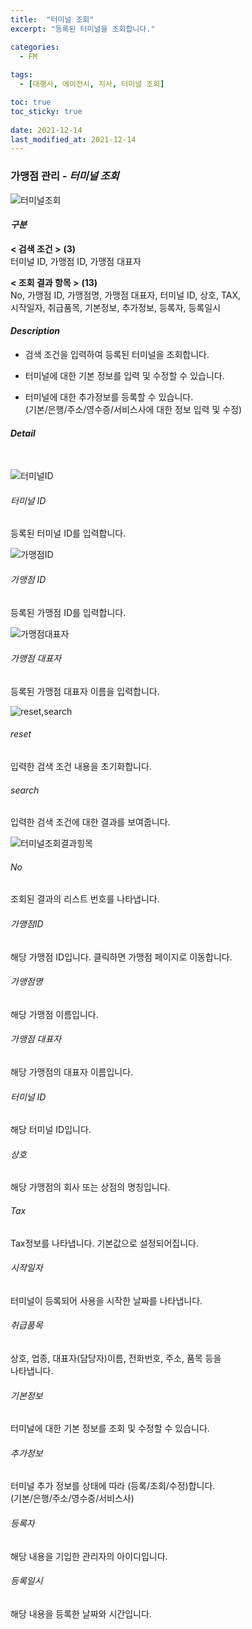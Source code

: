```yaml
---
title:  "터미널 조회"
excerpt: "등록된 터미널을 조회합니다."

categories:
  - FM
  
tags:
  - [대행사, 에이전시, 지사, 터미널 조회]

toc: true
toc_sticky: true
 
date: 2021-12-14
last_modified_at: 2021-12-14
---
```

### 가맹점 관리 - *터미널 조회*
![터미널조회](https://user-images.githubusercontent.com/95394003/145934413-49b390a0-b38a-4de7-b48b-c9ed85cdd859.jpeg)

#### *구분* <br>
**< 검색 조건 >** **(3)**
<br>터미널 ID, 가맹점 ID, 가맹점 대표자

**< 조회 결과 항목 >** **(13)**
<br>No, 가맹점 ID, 가맹점명, 가맹점 대표자, 터미널 ID, 상호, TAX,<br> 시작일자, 취급품목, 기본정보, 추가정보, 등록자, 등록일시

#### *Description*
- 검색 조건을 입력하여 등록된 터미널을 조회합니다.<br>

- 터미널에 대한 기본 정보를 입력 및 수정할 수 있습니다.<br>

- 터미널에 대한 추가정보를 등록할 수 있습니다. <br> (기본/은행/주소/영수증/서비스사에 대한 정보 입력 및 수정)

#### *Detail*
<br>

![터미널ID](https://user-images.githubusercontent.com/95394003/145962360-d160a00d-e2a8-4aaa-9d5d-a20ff2b0b41c.jpeg)

###### 터미널 ID
 <p>등록된 터미널 ID를 입력합니다.</p>

![가맹점ID](https://user-images.githubusercontent.com/95394003/145962553-9a4a2e9f-4363-4b15-84ce-38c9317d867b.jpeg)

###### 가맹점 ID
등록된 가맹점 ID를 입력합니다.<br>

![가맹점대표자](https://user-images.githubusercontent.com/95394003/145962660-8a07cd14-3ea2-4b9d-ac50-6c50eff4d671.jpeg)

###### 가맹점 대표자
등록된 가맹점 대표자 이름을 입력합니다.<br>

![reset,search](https://user-images.githubusercontent.com/95394003/145962859-5a6bdfe6-eae1-4270-a66f-7301f41da9e7.jpeg)

###### reset
입력한 검색 조건 내용을 초기화합니다.
###### search
입력한 검색 조건에 대한 결과를 보여줍니다.
<br>

![터미널조회결과힝목](https://user-images.githubusercontent.com/95394003/145962984-c587f69d-125d-48bf-93bc-1685bc4032a1.jpeg)

###### No
조회된 결과의 리스트 번호를 나타냅니다.

###### 가맹점ID
해당 가맹점 ID입니다. 클릭하면 가맹점 페이지로 이동합니다.

###### 가맹점명
해당 가맹점 이름입니다.

###### 가맹점 대표자
해당 가맹점의 대표자 이름입니다.

###### 터미널 ID
해당 터미널 ID입니다.

###### 상호
해당 가맹점의 회사 또는 상점의 명칭입니다.

###### Tax
Tax정보를 나타냅니다. 기본값으로 설정되어집니다.

###### 시작일자
터미널이 등록되어 사용을 시작한 날짜를 나타냅니다.

###### 취급품목
상호, 업종, 대표자(담당자)이름, 전화번호, 주소, 품목 등을<br> 나타냅니다.

###### 기본정보
터미널에 대한 기본 정보를 조회 및 수정할 수 있습니다.

###### 추가정보
터미널 추가 정보를 상태에 따라 (등록/조회/수정)합니다. <br> (기본/은행/주소/영수증/서비스사)

###### 등록자
해당 내용을 기입한 관리자의 아이디입니다.

###### 등록일시
해당 내용을 등록한 날짜와 시간입니다.








